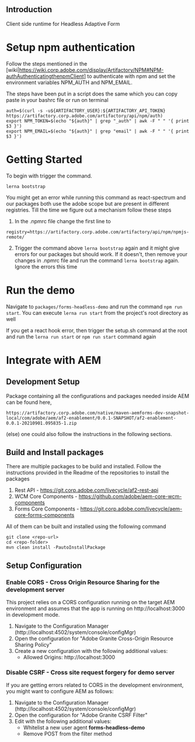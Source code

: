 ## Introduction

Client side runtime for Headless Adaptive Form

# Setup npm authentication

Follow the steps mentioned in the 
[wiki|https://wiki.corp.adobe.com/display/Artifactory/NPM#NPM-authAuthenticatingthenpmClient]
to authenticate with npm and set the environment variables NPM_AUTH and NPM_EMAIL.

The steps have been put in a script does the same which you can copy paste in your bashrc file or run on terminal
```
auth=$(curl -s -u${ARTIFACTORY_USER}:${ARTIFACTORY_API_TOKEN} https://artifactory.corp.adobe.com/artifactory/api/npm/auth)
export NPM_TOKEN=$(echo "${auth}" | grep "_auth" | awk -F " " '{ print $3 }')
export NPM_EMAIL=$(echo "${auth}" | grep "email" | awk -F " " '{ print $3 }')
```

# Getting Started

To begin with trigger the command. 
```
lerna bootstrap
```

You might get an error while running this command as react-spectrum and our packages both use the 
adobe scope but are present in different registries. Till the time we figure out a mechanism 
follow these steps

1. In the .npmrc file change the first line to 
```
registry=https://artifactory.corp.adobe.com/artifactory/api/npm/npmjs-remote/
```

2. Trigger the command above `lerna bootstrap` again and it might give errors for our packages but should work.
If it doesn't, then remove your changes in .npmrc file and run the command `lerna bootstrap` again. Ignore
the errors this time


# Run the demo

Navigate to `packages/forms-headless-demo` and run the command `npm run start`. 
You can execute `lerna run start` from the project's root directory as well

If you get a react hook error, then trigger the setup.sh command at the root
and run the `lerna run start` or `npm run start` command again

# Integrate with AEM

## Development Setup

Package containing all the configurations and packages needed inside AEM can be found here, 
```
https://artifactory.corp.adobe.com/native/maven-aemforms-dev-snapshot-local/com/adobe/aem/af2-enablement/0.0.1-SNAPSHOT/af2-enablement-0.0.1-20210901.095835-1.zip
```
(else) one could also follow the instructions in the following sections.

## Build and Install packages

There are multiple packages to be build and installed. Follow the instructions provided in the Readme of the 
repositories to install the packages

1. Rest API - https://git.corp.adobe.com/livecycle/af2-rest-api
2. WCM Core Components - https://github.com/adobe/aem-core-wcm-components
3. Forms Core Components - https://git.corp.adobe.com/livecycle/aem-core-forms-components

All of them can be built and installed using the following command
```
git clone <repo-url>
cd <repo-folder>
mvn clean install -PautoInstallPackage
```

## Setup Configuration

### Enable CORS - Cross Origin Resource Sharing for the development server

This project relies on a CORS configuration running on the target AEM environment and 
assumes that the app is running on http://localhost:3000 in development mode.

1. Navigate to the Configuration Manager (http://localhost:4502/system/console/configMgr)
2. Open the configuration for "Adobe Granite Cross-Origin Resource Sharing Policy"
3. Create a new configuration with the following additional values:
    - Allowed Origins: http://localhost:3000


### Disable CSRF - Cross site request forgery for demo server

If you are getting errors related to CORS in the development environment, you might want to configure AEM as follows:

1. Navigate to the Configuration Manager (http://localhost:4502/system/console/configMgr)
2. Open the configuration for "Adobe Granite CSRF Filter"
3. Edit with the following additional values:
    - Whitelist a new user agent **forms-headless-demo**
    - Remove POST from the filter method
    

